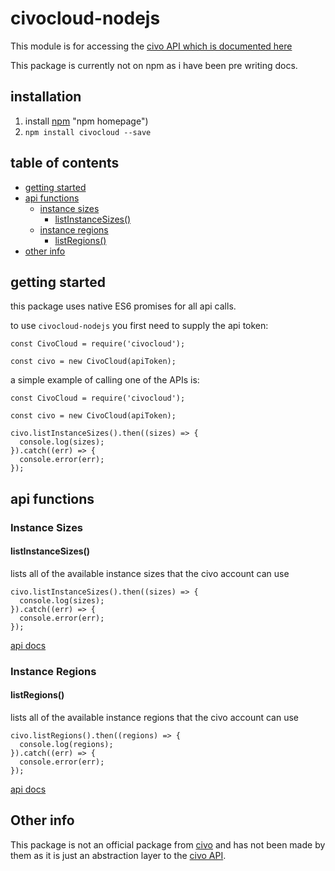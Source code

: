 # civocloud-nodejs
This module is for accessing the [civo API which is documented here](https://www.civo.com/api "CIVO API")

This package is currently not on npm as i have been pre writing docs.

## installation
1. install [npm](https://nodejs.org) "npm homepage")
2. `npm install civocloud --save`

## table of contents

- [getting started](#getting-started)
- [api functions](#api-functions)
  - [instance sizes](#instance-sizes)
    - [listInstanceSizes()](#listinstancesizes)
  - [instance regions](#instance-regions)
    - [listRegions()](#listregions)
- [other info](#other-info)

## getting started

this package uses native ES6 promises for all api calls.

to use `civocloud-nodejs` you first need to supply the api token:
```
const CivoCloud = require('civocloud');

const civo = new CivoCloud(apiToken);
```

a simple example of calling one of the APIs is:
```
const CivoCloud = require('civocloud');

const civo = new CivoCloud(apiToken);

civo.listInstanceSizes().then((sizes) => {
  console.log(sizes);
}).catch((err) => {
  console.error(err);
});
```

## api functions


### Instance Sizes

#### listInstanceSizes()
lists all of the available instance sizes that the civo account can use
```
civo.listInstanceSizes().then((sizes) => {
  console.log(sizes);
}).catch((err) => {
  console.error(err);
});
```
[api docs](https://www.civo.com/api/sizes "Instance Sizing docs")

### Instance Regions

#### listRegions()
lists all of the available instance regions that the civo account can use
```
civo.listRegions().then((regions) => {
  console.log(regions);
}).catch((err) => {
  console.error(err);
});
```
[api docs](https://www.civo.com/api/regions "Instance Regions docs")

## Other info
This package is not an official package from [civo](https://www.civo.com) and has not been made by them as it is just an abstraction layer to the [civo API](https://www.civo.com/api "civo API").

